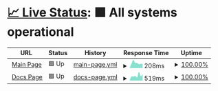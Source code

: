 # [📈 Live Status](https://status.hendrikwagner.de): <!--live status--> **🟩 All systems operational**

<!--start: status pages-->
<!-- This summary is generated by Upptime (https://github.com/upptime/upptime) -->
<!-- Do not edit this manually, your changes will be overwritten -->
<!-- prettier-ignore -->
| URL | Status | History | Response Time | Uptime |
| --- | ------ | ------- | ------------- | ------ |
| <img alt="" src="https://icons.duckduckgo.com/ip3/hendrikwagner.de.ico" height="13"> [Main Page](https://hendrikwagner.de) | 🟩 Up | [main-page.yml](https://github.com/hwgn/uptime/commits/HEAD/history/main-page.yml) | <details><summary><img alt="Response time graph" src="./graphs/main-page/response-time-week.png" height="20"> 208ms</summary><br><a href="https://status.hendrikwagner.de/history/main-page"><img alt="Response time 232" src="https://img.shields.io/endpoint?url=https%3A%2F%2Fraw.githubusercontent.com%2Fhwgn%2Fuptime%2FHEAD%2Fapi%2Fmain-page%2Fresponse-time.json"></a><br><a href="https://status.hendrikwagner.de/history/main-page"><img alt="24-hour response time 236" src="https://img.shields.io/endpoint?url=https%3A%2F%2Fraw.githubusercontent.com%2Fhwgn%2Fuptime%2FHEAD%2Fapi%2Fmain-page%2Fresponse-time-day.json"></a><br><a href="https://status.hendrikwagner.de/history/main-page"><img alt="7-day response time 208" src="https://img.shields.io/endpoint?url=https%3A%2F%2Fraw.githubusercontent.com%2Fhwgn%2Fuptime%2FHEAD%2Fapi%2Fmain-page%2Fresponse-time-week.json"></a><br><a href="https://status.hendrikwagner.de/history/main-page"><img alt="30-day response time 224" src="https://img.shields.io/endpoint?url=https%3A%2F%2Fraw.githubusercontent.com%2Fhwgn%2Fuptime%2FHEAD%2Fapi%2Fmain-page%2Fresponse-time-month.json"></a><br><a href="https://status.hendrikwagner.de/history/main-page"><img alt="1-year response time 232" src="https://img.shields.io/endpoint?url=https%3A%2F%2Fraw.githubusercontent.com%2Fhwgn%2Fuptime%2FHEAD%2Fapi%2Fmain-page%2Fresponse-time-year.json"></a></details> | <details><summary><a href="https://status.hendrikwagner.de/history/main-page">100.00%</a></summary><a href="https://status.hendrikwagner.de/history/main-page"><img alt="All-time uptime 99.99%" src="https://img.shields.io/endpoint?url=https%3A%2F%2Fraw.githubusercontent.com%2Fhwgn%2Fuptime%2FHEAD%2Fapi%2Fmain-page%2Fuptime.json"></a><br><a href="https://status.hendrikwagner.de/history/main-page"><img alt="24-hour uptime 100.00%" src="https://img.shields.io/endpoint?url=https%3A%2F%2Fraw.githubusercontent.com%2Fhwgn%2Fuptime%2FHEAD%2Fapi%2Fmain-page%2Fuptime-day.json"></a><br><a href="https://status.hendrikwagner.de/history/main-page"><img alt="7-day uptime 100.00%" src="https://img.shields.io/endpoint?url=https%3A%2F%2Fraw.githubusercontent.com%2Fhwgn%2Fuptime%2FHEAD%2Fapi%2Fmain-page%2Fuptime-week.json"></a><br><a href="https://status.hendrikwagner.de/history/main-page"><img alt="30-day uptime 100.00%" src="https://img.shields.io/endpoint?url=https%3A%2F%2Fraw.githubusercontent.com%2Fhwgn%2Fuptime%2FHEAD%2Fapi%2Fmain-page%2Fuptime-month.json"></a><br><a href="https://status.hendrikwagner.de/history/main-page"><img alt="1-year uptime 99.99%" src="https://img.shields.io/endpoint?url=https%3A%2F%2Fraw.githubusercontent.com%2Fhwgn%2Fuptime%2FHEAD%2Fapi%2Fmain-page%2Fuptime-year.json"></a></details>
| <img alt="" src="https://icons.duckduckgo.com/ip3/docs.hendrikwagner.de.ico" height="13"> [Docs Page](https://docs.hendrikwagner.de) | 🟩 Up | [docs-page.yml](https://github.com/hwgn/uptime/commits/HEAD/history/docs-page.yml) | <details><summary><img alt="Response time graph" src="./graphs/docs-page/response-time-week.png" height="20"> 519ms</summary><br><a href="https://status.hendrikwagner.de/history/docs-page"><img alt="Response time 574" src="https://img.shields.io/endpoint?url=https%3A%2F%2Fraw.githubusercontent.com%2Fhwgn%2Fuptime%2FHEAD%2Fapi%2Fdocs-page%2Fresponse-time.json"></a><br><a href="https://status.hendrikwagner.de/history/docs-page"><img alt="24-hour response time 463" src="https://img.shields.io/endpoint?url=https%3A%2F%2Fraw.githubusercontent.com%2Fhwgn%2Fuptime%2FHEAD%2Fapi%2Fdocs-page%2Fresponse-time-day.json"></a><br><a href="https://status.hendrikwagner.de/history/docs-page"><img alt="7-day response time 519" src="https://img.shields.io/endpoint?url=https%3A%2F%2Fraw.githubusercontent.com%2Fhwgn%2Fuptime%2FHEAD%2Fapi%2Fdocs-page%2Fresponse-time-week.json"></a><br><a href="https://status.hendrikwagner.de/history/docs-page"><img alt="30-day response time 451" src="https://img.shields.io/endpoint?url=https%3A%2F%2Fraw.githubusercontent.com%2Fhwgn%2Fuptime%2FHEAD%2Fapi%2Fdocs-page%2Fresponse-time-month.json"></a><br><a href="https://status.hendrikwagner.de/history/docs-page"><img alt="1-year response time 574" src="https://img.shields.io/endpoint?url=https%3A%2F%2Fraw.githubusercontent.com%2Fhwgn%2Fuptime%2FHEAD%2Fapi%2Fdocs-page%2Fresponse-time-year.json"></a></details> | <details><summary><a href="https://status.hendrikwagner.de/history/docs-page">100.00%</a></summary><a href="https://status.hendrikwagner.de/history/docs-page"><img alt="All-time uptime 99.98%" src="https://img.shields.io/endpoint?url=https%3A%2F%2Fraw.githubusercontent.com%2Fhwgn%2Fuptime%2FHEAD%2Fapi%2Fdocs-page%2Fuptime.json"></a><br><a href="https://status.hendrikwagner.de/history/docs-page"><img alt="24-hour uptime 100.00%" src="https://img.shields.io/endpoint?url=https%3A%2F%2Fraw.githubusercontent.com%2Fhwgn%2Fuptime%2FHEAD%2Fapi%2Fdocs-page%2Fuptime-day.json"></a><br><a href="https://status.hendrikwagner.de/history/docs-page"><img alt="7-day uptime 100.00%" src="https://img.shields.io/endpoint?url=https%3A%2F%2Fraw.githubusercontent.com%2Fhwgn%2Fuptime%2FHEAD%2Fapi%2Fdocs-page%2Fuptime-week.json"></a><br><a href="https://status.hendrikwagner.de/history/docs-page"><img alt="30-day uptime 100.00%" src="https://img.shields.io/endpoint?url=https%3A%2F%2Fraw.githubusercontent.com%2Fhwgn%2Fuptime%2FHEAD%2Fapi%2Fdocs-page%2Fuptime-month.json"></a><br><a href="https://status.hendrikwagner.de/history/docs-page"><img alt="1-year uptime 99.98%" src="https://img.shields.io/endpoint?url=https%3A%2F%2Fraw.githubusercontent.com%2Fhwgn%2Fuptime%2FHEAD%2Fapi%2Fdocs-page%2Fuptime-year.json"></a></details>

<!--end: status pages-->
